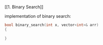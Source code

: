 [[1. Binary Search]]

implementation of binary search:

```cpp
bool binary_search(int x, vector<int>& arr)
{
	
}

```